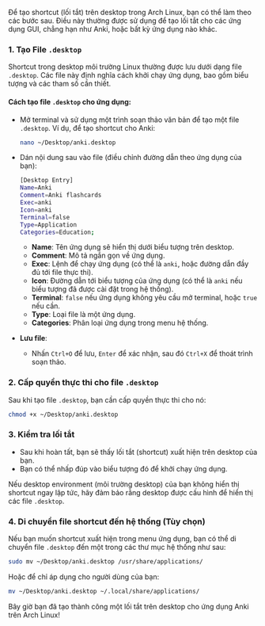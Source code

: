 Để tạo shortcut (lối tắt) trên desktop trong Arch Linux, bạn có thể làm theo các bước sau. Điều này thường được sử dụng để tạo lối tắt cho các ứng dụng GUI, chẳng hạn như Anki, hoặc bất kỳ ứng dụng nào khác.

### 1. **Tạo File `.desktop`**
Shortcut trong desktop môi trường Linux thường được lưu dưới dạng file `.desktop`. Các file này định nghĩa cách khởi chạy ứng dụng, bao gồm biểu tượng và các tham số cần thiết.

#### Cách tạo file `.desktop` cho ứng dụng:

- Mở terminal và sử dụng một trình soạn thảo văn bản để tạo một file `.desktop`. Ví dụ, để tạo shortcut cho Anki:
  ```bash
  nano ~/Desktop/anki.desktop
  ```

- Dán nội dung sau vào file (điều chỉnh đường dẫn theo ứng dụng của bạn):

  ```bash
  [Desktop Entry]
  Name=Anki
  Comment=Anki flashcards
  Exec=anki
  Icon=anki
  Terminal=false
  Type=Application
  Categories=Education;
  ```

  - **Name**: Tên ứng dụng sẽ hiển thị dưới biểu tượng trên desktop.
  - **Comment**: Mô tả ngắn gọn về ứng dụng.
  - **Exec**: Lệnh để chạy ứng dụng (có thể là `anki`, hoặc đường dẫn đầy đủ tới file thực thi).
  - **Icon**: Đường dẫn tới biểu tượng của ứng dụng (có thể là `anki` nếu biểu tượng đã được cài đặt trong hệ thống).
  - **Terminal**: `false` nếu ứng dụng không yêu cầu mở terminal, hoặc `true` nếu cần.
  - **Type**: Loại file là một ứng dụng.
  - **Categories**: Phân loại ứng dụng trong menu hệ thống.

- **Lưu file**:
  - Nhấn `Ctrl+O` để lưu, `Enter` để xác nhận, sau đó `Ctrl+X` để thoát trình soạn thảo.

### 2. **Cấp quyền thực thi cho file `.desktop`**
Sau khi tạo file `.desktop`, bạn cần cấp quyền thực thi cho nó:

```bash
chmod +x ~/Desktop/anki.desktop
```

### 3. **Kiểm tra lối tắt**
- Sau khi hoàn tất, bạn sẽ thấy lối tắt (shortcut) xuất hiện trên desktop của bạn.
- Bạn có thể nhấp đúp vào biểu tượng đó để khởi chạy ứng dụng.

Nếu desktop environment (môi trường desktop) của bạn không hiển thị shortcut ngay lập tức, hãy đảm bảo rằng desktop được cấu hình để hiển thị các file `.desktop`.

### 4. **Di chuyển file shortcut đến hệ thống (Tùy chọn)**
Nếu bạn muốn shortcut xuất hiện trong menu ứng dụng, bạn có thể di chuyển file `.desktop` đến một trong các thư mục hệ thống như sau:

```bash
sudo mv ~/Desktop/anki.desktop /usr/share/applications/
```

Hoặc để chỉ áp dụng cho người dùng của bạn:

```bash
mv ~/Desktop/anki.desktop ~/.local/share/applications/
```

Bây giờ bạn đã tạo thành công một lối tắt trên desktop cho ứng dụng Anki trên Arch Linux!
